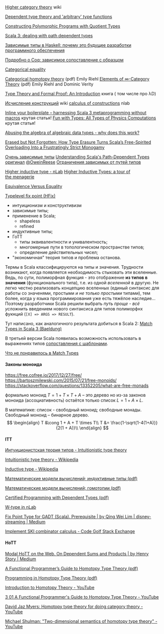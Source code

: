 
[Higher category theory](https://en.wikipedia.org/wiki/Higher_category_theory) wiki

[Dependent type theory and 'arbitrary' type functions](https://stackoverflow.com/questions/9190352/abusing-the-algebra-of-algebraic-data-types-why-does-this-work/42041925#42041925)

[Constructing Polymorphic Programs with Quotient Types](https://people.cs.nott.ac.uk/psztxa/publ/mpc04.pdf)

[Scala 3: dealing with path dependent types](https://stackoverflow.com/questions/73832836/scala-3-dealing-with-path-dependent-types)


[Зависимые типы в Haskell: почему это будущее разработки программного обеспечения](https://habr.com/ru/articles/485174/)

[Подробно о Coq: зависимое сопоставление с образцом](https://habr.com/ru/articles/773992/)

[Categorical equality](https://nrinaudo.github.io/articles/categorical_equality.html)

[Categorical homotopy theory](https://emilyriehl.github.io/files/cathtpy.pdf) (pdf) Emily Riehl
[Elements of ∞-Category Theory](https://emilyriehl.github.io/files/elements.pdf) (pdf) Emily Riehl and Dominic Verity

[Type Theory and Formal Proof: An Introduction](https://www.amazon.com/Type-Theory-Formal-Proof-Introduction/dp/110703650X/ref=sr_1_1?dib=eyJ2IjoiMSJ9.LVP4TyI5P0H6M03mU3_N9NuFp7-joU6fAPaAo3eLi3I.HVD-O2lJZQjfBdi_a6bD66mAax2rFB_HJQMQ9I7mUDw&dib_tag=se&qid=1735374869&refinements=p_27:Rob+Nederpelt&s=books&sr=1-1) книга ( том числе про λD)

[Исчисление конструкций](https://ru.wikipedia.org/wiki/%D0%98%D1%81%D1%87%D0%B8%D1%81%D0%BB%D0%B5%D0%BD%D0%B8%D0%B5_%D0%BA%D0%BE%D0%BD%D1%81%D1%82%D1%80%D1%83%D0%BA%D1%86%D0%B8%D0%B9) wiki
[calculus of constructions](https://ncatlab.org/nlab/show/calculus+of+constructions) nlab

[Inline your boilerplate – harnessing Scala 3 metaprogramming without macros](https://scalac.io/blog/inline-your-boilerplate-harnessing-scala3-metaprogramming-without-macros/) крутая статья!
[Fun with Types: All Types of Physics Computations](https://antoine-doeraene.medium.com/fun-with-types-all-types-of-physics-computations-fb2967245ff3) крутая статья!

[Abusing the algebra of algebraic data types - why does this work?](https://stackoverflow.com/questions/9190352/abusing-the-algebra-of-algebraic-data-types-why-does-this-work)

[Erased but Not Forgotten: How Type Erasure Turns Scala’s Free-Spirited Overloading Into a Frustratingly Strict Monogamy](https://medium.com/@markgrechanik/erased-but-not-forgotten-how-type-erasure-turns-scalas-free-spirited-overloading-into-a-fabb7aa75588)

[Очень зависимые типы](https://akuklev.livejournal.com/1194050.html)
[Understanding Scala's Path-Dependent Types](https://reintech.io/blog/understanding-scalas-path-dependent-types)
[оригинал](https://wheaties.github.io/Presentations/Scala-Dep-Types/dependent-types.html)
[@OweinReese](https://twitter.com/OweinReese)
[Ограничения зависимых от путей типов](https://stackoverflow.com/questions/73832836/scala-3-dealing-with-path-dependent-types)

[Higher inductive type - nLab](https://ncatlab.org/nlab/show/higher+inductive+type)
[Higher Inductive Types: a tour of the menagerie](https://homotopytypetheory.org/2011/04/24/higher-inductive-types-a-tour-of-the-menagerie/)

[Equivalence Versus Equality](https://typelevel.org/blog/2017/04/02/equivalence-vs-equality.html)

[Typelevel fix point (HFix)](https://jto.github.io/articles/typelevel-fix/)



- интуиционизм и конструктивизм
- зависимые типы;
- применение в Scala;
	- shapeless
	- refined
- индуктивные типы;
- ГоТТ
	- типы эквивалентности и унивалентность;
	- многомерные пути в топологическом пространстве типов;
	- определение действительных чисел;
- "экономичная" теория типов и проблема останова.

Термы в Scala классифицируются на типы и значения. Трудности возникают, когда появляется необходимость стыковать эти вселенные. Ведь, по сути, полиморфная функция - это отображение **из типов в значения** (функционального типа), т.е. из одной *вселенной* в другую. Не легко честно реализовать концепцию вселенных (единый синтаксис для работы со значенями, простыми *и не только простыми* типами), тем более, когда у языка программирования уже есть тяжёлое наследие... Поэтому разработчики Scala решили выбрать *путь проще - всё усложнить* введением нового синтаксиса для типов полиморфнх фукнций (`[X] => ARGS => RESULT`). 


Тут написано, как аналогичного результата добиться в Scala 2: [Match Types in Scala 3 (Baeldung)](https://www.baeldung.com/scala/match-types)

В третьей версии Scala появилась возможность использовать в выражениях типов [сопоставления с шаблонами](https://docs.scala-lang.org/scala3/reference/new-types/match-types.html). 

[Что не понравилось в Match Types](https://chugunkov.dev/2021/06/29/match-types-problems.html)

#### Законы моноида

https://free.cofree.io/2017/12/27/free/
https://bartoszmilewski.com/2015/07/21/free-monoids/
https://stackoverflow.com/questions/13352205/what-are-free-monads

формально моноид $T = 1 + T \times T + A$ – это дерево но из-за законов моноида (ассоциативность) остаётся только список $L = 1 + A \times L$.

В математике: список - свободный моноид; свободные монады. Свободный моноид – бинарное дерево.
$$
\begin{align}
T &\cong 1 + A + T \times T\\
T &= \frac{1-\sqrt{1-4(1+A)}}{2(1 + A)}\\
\end{align}
$$

#### ITT

[Интуиционистская теория типов - Intuitionistic type theory](https://ru.wikibrief.org/wiki/Intuitionistic_type_theory)

[Intuitionistic type theory - Wikipedia](https://en.wikipedia.org/wiki/Intuitionistic_type_theory)

[Inductive type - Wikipedia](https://en.wikipedia.org/wiki/Inductive_type)

[Математические модели вычислений; индуктивные типы (pdf)](https://maxxk.github.io/formal-models-2015/pdf/08-Inductive.pdf)

[Математические модели вычислений; гомотопии (pdf)](https://maxxk.github.io/formal-models-2015/pdf/09-HomotopyTypeTheory.pdf)

[Certified Programming with Dependent Types (pdf)](http://adam.chlipala.net/cpdt/cpdt.pdf)

[W-type in nLab](https://ncatlab.org/nlab/show/W-type)

[Fix Point Type for GADT (Scala). Prerequisite | by Qing Wei Lim | disney-streaming | Medium](https://medium.com/disney-streaming/fix-point-type-for-gadt-scala-dc4e2cde349b)

[Implement SKI combinator calculus - Code Golf Stack Exchange](https://codegolf.stackexchange.com/questions/205809/implement-ski-combinator-calculus)

#### HoTT


[Modal HoTT on the Web. On Dependent Sums and Products | by Henry Story | Medium](https://medium.com/@bblfish/modal-hott-on-the-web-2f4f7996b41f)

[A Functional Programmer’s Guide to Homotopy Type Theory (pdf)](https://dlicata.wescreates.wesleyan.edu/pubs/l16icfp/l16icfpslides.pdf)

[Programming in Homotopy Type Theory (pdf)](https://dlicata.wescreates.wesleyan.edu/pubs/lh122tttalks/lh12wg2.8.pdf)

[Introduction to Homotopy Theory - YouTube](https://www.youtube.com/playlist?list=PLR8CgI6LLTKT7WcouQpJqs5Goxxkkz39G)

[3 01 A Functional Programmer's Guide to Homotopy Type Theory - YouTube](https://www.youtube.com/watch?v=caSOTjr1z18&ab_channel=ICFPVideo)

[David Jaz Myers: Homotopy type theory for doing category theory - YouTube](https://www.youtube.com/watch?v=nalC40POVLU&ab_channel=ToposInstitute)

[Michael Shulman: "Two-dimensional semantics of homotopy type theory" - YouTube](https://www.youtube.com/watch?v=0uzk-hIuwXA&ab_channel=ToposInstitute)
